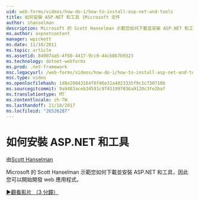 ```yaml
---
uid: web-forms/videos/how-do-i/how-to-install-asp-net-and-tools
title: 如何安裝 ASP.NET 和工具 |Microsoft 文件
author: shanselman
description: Microsoft 的 Scott Hanselman 示範您如何下載並安裝 ASP.NET 和工具，因此您可以開始開發 web 應用程式。
ms.author: aspnetcontent
manager: wpickett
ms.date: 11/10/2011
ms.topic: article
ms.assetid: 84007aa5-4f60-4417-9cc0-44cb8b7b9323
ms.technology: dotnet-webforms
ms.prod: .net-framework
msc.legacyurl: /web-forms/videos/how-do-i/how-to-install-asp-net-and-tools
msc.type: video
ms.openlocfilehash: 1d8e20843164f0f46e31a4023335f9c1c730710b
ms.sourcegitcommit: 9a9483aceb34591c97451997036a9120c3fe2baf
ms.translationtype: MT
ms.contentlocale: zh-TW
ms.lasthandoff: 11/10/2017
ms.locfileid: "26526287"
---
```

<a name="how-to-install-aspnet-and-tools"></a>如何安裝 ASP.NET 和工具
====================
由[Scott Hanselman](https://github.com/shanselman)

Microsoft 的 Scott Hanselman 示範您如何下載並安裝 ASP.NET 和工具，因此您可以開始開發 web 應用程式。

[&#9654;觀看影片 （3 分鐘）](https://channel9.msdn.com/Blogs/ASP-NET-Site-Videos/how-to-install-asp-net-and-tools)
